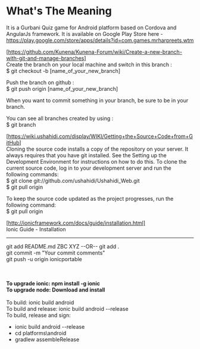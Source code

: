 What's The Meaning
==================
It is a Gurbani Quiz game for Android platform based on Cordova and AngularJs framework. It is available on Google Play Store here - https://play.google.com/store/apps/details?id=com.games.mrharpreets.wtm <br />

[https://github.com/Kunena/Kunena-Forum/wiki/Create-a-new-branch-with-git-and-manage-branches] <br />
Create the branch on your local machine and switch in this branch : <br />
$ git checkout -b [name_of_your_new_branch] <p />

Push the branch on github : <br />
$ git push origin [name_of_your_new_branch] <br />

When you want to commit something in your branch, be sure to be in your branch.

You can see all branches created by using : <br />
$ git branch <p />

[https://wiki.ushahidi.com/display/WIKI/Getting+the+Source+Code+from+GitHub] <br />
Cloning the source code installs a copy of the repository on your server. It always requires that you have git installed. See the Setting up the Development Environment for instructions on how to do this. To clone the current source code, log in to your development server and run the following commands: <br />
$ git clone git://github.com/ushahidi/Ushahidi_Web.git <br />
$ git pull origin <br />

To keep the source code updated as the project progresses, run the following command: <br />
$ git pull origin <br />

[http://ionicframework.com/docs/guide/installation.html] <br />
Ionic Guide - Installation <br />

**************************

git add README.md ZBC XYZ   --OR--   git add .<br />
git commit -m "Your commit comments" <br />
git push -u origin ionicportable <br />

<br/>**************************<br/>
To upgrade ionic: npm install -g ionic <br />
To upgrade node: Download and install
<br/>**************************<br/>
To build: ionic build android <br />
To build and release: ionic build android --release <br />
To build, release and sign: <br/>
<ul>
<li>ionic build android --release</li>
<li>cd platforms\android</li>
<li>gradlew assembleRelease</li>
</ul>
